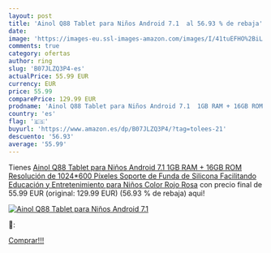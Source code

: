 ```yaml
---
layout: post
title: 'Ainol Q88 Tablet para Niños Android 7.1  al 56.93 % de rebaja'
date: 
image: 'https://images-eu.ssl-images-amazon.com/images/I/41tuEFHO%2BiL._SL200_.jpg'
comments: true
category: ofertas
author: ring
slug: 'B07JLZQ3P4-es'
actualPrice: 55.99 EUR
currency: EUR
price: 55.99
comparePrice: 129.99 EUR
prodname: 'Ainol Q88 Tablet para Niños Android 7.1  1GB RAM + 16GB ROM Resolución de 1024*600 Píxeles Soporte de Funda de Silicona Facilitando Educación y Entretenimiento para Niños Color Rojo Rosa'
country: 'es'
flag: '🇪🇸'
buyurl: 'https://www.amazon.es/dp/B07JLZQ3P4/?tag=tolees-21'
descuento: '56.93'
average: '55.99'
---
```


Tienes [Ainol Q88 Tablet para Niños Android 7.1  1GB RAM + 16GB ROM Resolución de 1024*600 Píxeles Soporte de Funda de Silicona Facilitando Educación y Entretenimiento para Niños Color Rojo Rosa](https://www.amazon.es/dp/B07JLZQ3P4/?tag=tolees-21) con precio final de  55.99 EUR (original: 129.99 EUR) (56.93 %  de rebaja) aqui!

[![Ainol Q88 Tablet para Niños Android 7.1 ](https://images-eu.ssl-images-amazon.com/images/I/41tuEFHO%2BiL._SL200_.jpg)](https://www.amazon.es/dp/B07JLZQ3P4/?tag=tolees-21)

🔎:


[Comprar!!!](https://www.amazon.es/dp/B07JLZQ3P4/?tag=tolees-21)

